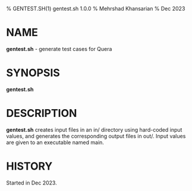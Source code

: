 % GENTEST.SH(1) gentest.sh 1.0.0
% Mehrshad Khansarian
% Dec 2023

# NAME
**gentest.sh** - generate test cases for Quera

# SYNOPSIS
**gentest.sh**

# DESCRIPTION
**gentest.sh** creates input files in an in/ directory using hard-coded 
input values, and generates the corresponding output files in out/.
Input values are given to an executable named main.

# HISTORY
Started in Dec 2023.
